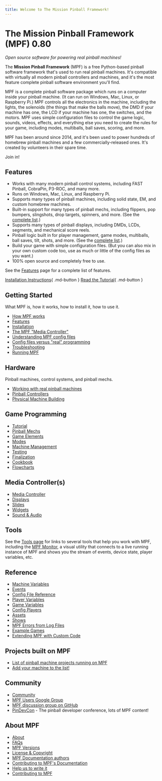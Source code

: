 ```yaml
---
title: Welcome to The Mission Pinball Framework!
---
```


# The Mission Pinball Framework (MPF) 0.80

*Open source software for powering real pinball machines!*

The **Mission Pinball Framework** (MPF) is a free Python-based pinball software
framework that's used to run real pinball machines. It's compatible with
virtually all modern pinball controllers and machines, and it's the most feature
complete pinball software environment you'll find.

MPF is a complete pinball software package which runs on a computer inside
your pinball machine. (It can run on Windows, Mac, Linux, or Raspberry Pi.)
MPF controls all the electronics in the machine,
including the lights, the solenoids (the things that make the balls move),
the DMD if your machine has one, the LCD if your machine has one, the
switches, and the motors. MPF uses simple configuration files to control
the game logic, sounds, videos, effects, and everything else you need to create
the rules for your game, including modes, multiballs, ball saves, scoring, and more.

MPF has been around since 2014, and it's been used to power hundreds of
homebrew pinball machines and a few commercially-released ones. It's
created by volunteers in their spare time.

Join in!

## Features

* Works with many modern pinball control systems, including FAST Pinball, CobraPin, P3-ROC, and many more.
* Runs on Windows, Mac, Linux, and Raspberry Pi.
* Supports many types of pinball machines, including solid state, EM, and custom homebrew machines.
* Built-in support for many types of pinball mechs, including flippers, pop bumpers, slingshots, drop targets, spinners, and more. (See the [complete list](mechs/index.md).)
* Supports many types of pinball displays, including DMDs, LCDs, segments, and mechanical score reels.
* Pinball logic built in for player management, game modes, multiballs, ball saves, tilt, shots, and more. (See the [complete list](game_logic/index.md).)
* Build your game with simple configuration files. (But you can also mix in your own custom code too, use as much or little of the config files as you want.)
* 100% open source and completely free to use.

See the [Features](start/features.md) page for a complete list of features.

[Installation Instructions](install/index.md){ .md-button } [Read the Tutorial](tutorial/index.md){ .md-button }

## Getting Started

What MPF is, how it works, how to install it, how to use it.

  * [How MPF works](start/index.md)
  * [Features](start/features.md)
  * [Installation](install/index.md)
  * [The MPF "Media Controller"](start/media_controller.md)
  * [Understanding MPF config files](start/config_files.md)
  * [Config files versus "real" programming](start/dsl_vs_programming.md)
  * [Troubleshooting](troubleshooting/index.md)
  * [Running MPF](running/index.md)

## Hardware

Pinball machines, control systems, and pinball mechs.

  * [Working with real pinball machines](machines/index.md)
  * [Pinball Controllers](hardware/pinball_controllers.md)
  * [Physical Machine Building](physical_building/index.md)

## Game Programming

  * [Tutorial](tutorial/index.md)
  * [Pinball Mechs](mechs/index.md)
  * [Game Elements](game_logic/index.md)
  * [Modes](game_design/index.md)
  * [Machine Management](machine_management/index.md)
  * [Testing](testing/index.md)
  * [Finalization](finalization/index.md)
  * [Cookbook](cookbook/index.md)
  * [Flowcharts](flowcharts/index.md)

## Media Controller(s)

  * [Media Controller](mc/displays/index.md)
  * [Displays](mc/displays/index.md)
  * [Slides](mc/slides/index.md)
  * [Widgets](mc/widgets/index.md)
  * [Sound & Audio](mc/sound/index.md)

## Tools

See the [Tools page](tools/index.md) for links to several tools that help you
work with MPF, including the [MPF Monitor](tools/monitor/index.md), a visual utility
that connects to a live running instance of MPF and shows you the stream of events,
device state, player variables, etc.

## Reference

  * [Machine Variables](machine_vars/index.md)
  * [Events](events/index.md)
  * [Config File Reference](config/index.md)
  * [Player Variables](player_vars/index.md)
  * [Game Variables](game_vars/index.md)
  * [Config Players](config_players/index.md)
  * [Assets](assets/index.md)
  * [Shows](shows/index.md)
  * [MPF Errors from Log Files](logs/index.md)
  * [Example Games](examples/index.md)
  * [Extending MPF with Custom Code](code/index.md)

## Projects built on MPF

* [List of pinball machine projects running on MPF](showcase/index.md)
* [Add your machine to the list!](showcase/_add_yours.md)

## Community

* [Community](community/index.md)
* [MPF Users Google Group](https://groups.google.com/forum/#!forum/mpf-users)
* [MPF discussion group on GitHub](https://github.com/orgs/missionpinball/discussions)
* [PinDevCon](https://fastpinball.com/pindevcon) - The pinball developer conference, lots of MPF content!

## About MPF

  * [About](about/index.md)
  * [FAQs](faq/index.md)
  * [MPF Versions](versions/index.md)
  * [License & Copyright](about/license.md)
  * [MPF Documentation authors](about/authors.md)
  * [Contributing to MPF's Documentation](about/help_docs.md)
  * [Help us to write it](about/help.md)
  * [Contributing to MPF](about/contributing_to_mpf.md)
